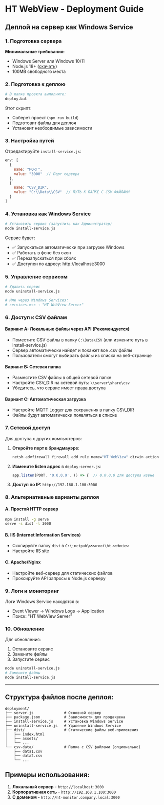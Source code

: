 # HT WebView - Deployment Guide

## Деплой на сервер как Windows Service

### 1. Подготовка сервера

**Минимальные требования:**
- Windows Server или Windows 10/11
- Node.js 18+ ([скачать](https://nodejs.org/))
- 100MB свободного места

### 2. Подготовка к деплою

```bash
# В папке проекта выполните:
deploy.bat
```

Этот скрипт:
- Соберет проект (`npm run build`)
- Подготовит файлы для деплоя
- Установит необходимые зависимости

### 3. Настройка путей

Отредактируйте `install-service.js`:
```javascript
env: [
  {
    name: "PORT",
    value: "3000"  // Порт сервера
  },
  {
    name: "CSV_DIR", 
    value: "C:\\Data\\CSV"  // ПУТЬ К ПАПКЕ С CSV ФАЙЛАМИ
  }
]
```

### 4. Установка как Windows Service

```bash
# Установить сервис (запустить как Администратор)
node install-service.js
```

Сервис будет:
- ✅ Запускаться автоматически при загрузке Windows
- ✅ Работать в фоне без окон
- ✅ Перезапускаться при сбоях
- ✅ Доступен по адресу: http://localhost:3000

### 5. Управление сервисом

```bash
# Удалить сервис
node uninstall-service.js

# Или через Windows Services:
# services.msc → "HT WebView Server"
```

### 6. Доступ к CSV файлам

#### Вариант A: Локальные файлы через API (Рекомендуется)
- Поместите CSV файлы в папку `C:\Data\CSV` (или измените путь в install-service.js)
- Сервер автоматически найдет и покажет все .csv файлы
- Пользователи смогут выбирать файлы из списка на веб-странице

#### Вариант B: Сетевая папка
- Разместите CSV файлы в общей сетевой папке
- Настройте CSV_DIR на сетевой путь: `\\server\share\csv`
- Убедитесь, что сервис имеет права доступа

#### Вариант C: Автоматическая загрузка
- Настройте MQTT Logger для сохранения в папку CSV_DIR
- Файлы будут автоматически появляться в списке

### 7. Сетевой доступ

Для доступа с других компьютеров:

1. **Откройте порт в брандмауэре:**
   ```bash
   netsh advfirewall firewall add rule name="HT WebView" dir=in action=allow protocol=TCP localport=3000
   ```

2. **Измените listen адрес** в `deploy-server.js`:
   ```javascript
   app.listen(PORT, '0.0.0.0', () => {  // 0.0.0.0 для доступа извне
   ```

3. **Доступ по IP:** `http://192.168.1.100:3000`

### 8. Альтернативные варианты деплоя

#### A. Простой HTTP сервер
```bash
npm install -g serve
serve -s dist -l 3000
```

#### B. IIS (Internet Information Services)
- Скопируйте папку `dist` в `C:\inetpub\wwwroot\ht-webview`
- Настройте IIS site

#### C. Apache/Nginx
- Настройте веб-сервер для статических файлов
- Проксируйте API запросы к Node.js серверу

### 9. Логи и мониторинг

Логи Windows Service находятся в:
- Event Viewer → Windows Logs → Application
- Поиск: "HT WebView Server"

### 10. Обновление

Для обновления:
1. Остановите сервис
2. Замените файлы
3. Запустите сервис

```bash
node uninstall-service.js
# Замените файлы
node install-service.js
```

---

## Структура файлов после деплоя:

```
deployment/
├── server.js              # Основной сервер
├── package.json           # Зависимости для продакшена
├── install-service.js     # Установка Windows Service
├── uninstall-service.js   # Удаление Windows Service
├── dist/                  # Статические файлы веб-приложения
│   ├── index.html
│   ├── assets/
│   └── ...
└── csv-data/              # Папка с CSV файлами (опционально)
    ├── data1.csv
    ├── data2.csv
    └── ...
```

## Примеры использования:

1. **Локальный сервер** - `http://localhost:3000`
2. **Корпоративная сеть** - `http://192.168.1.100:3000`
3. **С доменом** - `http://ht-monitor.company.local:3000`
